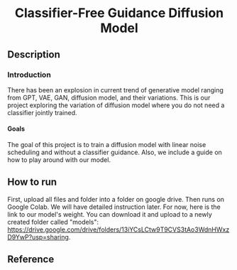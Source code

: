 <div align="center">    
 
# Classifier-Free Guidance Diffusion Model

<!--
ARXIV
[![Paper](http://img.shields.io/badge/arxiv-math.co:1480.1111-B31B1B.svg)](https://www.nature.com/articles/nature14539)
-->

<!--
Conference
-->
</div>
 
## Description   
### Introduction

There has been an explosion in current trend of generative model ranging from GPT, VAE, GAN, diffusion model, and their variations. This is our project exploring the variation of diffusion model where you do not need a classifier jointly trained.

#### Goals

The goal of this project is to train a diffusion model with linear noise scheduling and without a classifier guidance. Also, we include a guide on how to play around with our model.

## How to run

First, upload all files and folder into a folder on google drive. Then runs on Google Colab. We will have detailed instruction later. For now, here is the link to our model's weight. You can download it and upload to a newly created folder called "models": https://drive.google.com/drive/folders/13iYCsLCtw9T9CVS3tAo3WdnHWxzD9YwP?usp=sharing.

## Reference
